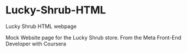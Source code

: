 # Lucky-Shrub-HTML
Lucky Shrub HTML webpage

Mock Website page for the Lucky Shrub store. From the Meta Front-End Developer with Coursera
